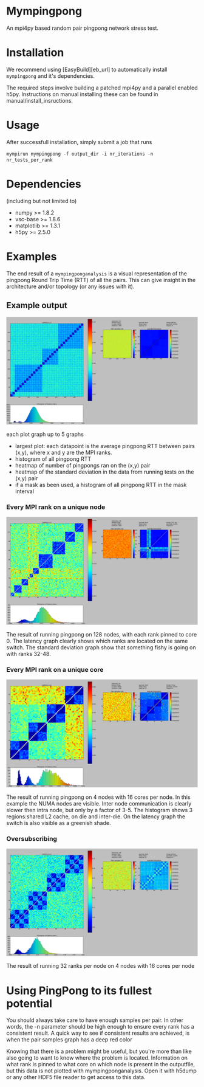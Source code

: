 Mympingpong
=========

An mpi4py based random pair pingpong network stress test.

Installation
============

We recommend using [EasyBuild][eb_url] to automatically install `mympingpong`
and it's dependencies.

The required steps involve building a patched mpi4py
and a parallel enabled h5py.
Instructions on manual installing these can be found in
manual/install_insructions.


Usage
========

After successfull installation, simply submit a job that runs
```
mympirun mympingpong -f output_dir -i nr_iterations -n nr_tests_per_rank
```

Dependencies
============

(including but not limited to)

 - numpy >= 1.8.2
 - vsc-base >= 1.8.6
 - matplotlib >= 1.3.1
 - h5py >= 2.5.0

Examples
=======

The end result of a `mympingponganalysis` is a visual representation of the
pingpong Round Trip Time (RTT) of all the pairs. This can give insight in the architecture and/or topology
(or any issues with it).

## Example output
![](/result_images/example.png)

each plot graph up to 5 graphs
 - largest plot: each datapoint is the average pingpong RTT between pairs (x,y), where x and y are the MPI ranks.
 - histogram of all pingpong RTT
 - heatmap of number of pingpongs ran on the (x,y) pair
 - heatmap of the standard deviation in the data from running tests on the (x,y) pair
 - if a mask as been used, a histogram of all pingpong RTT in the mask interval

### Every MPI rank on a unique node
![](/result_images/stdev.png)

The result of running pingpong on 128 nodes, with each rank pinned to core 0.
The latency graph clearly shows which ranks are located on the same switch.
The standard deviation graph show that something fishy is going on with ranks 32-48.

### Every MPI rank on a unique core
![](/result_images/cores.png)

The result of running pingpong on 4 nodes with 16 cores per node.
In this example the NUMA nodes are visible. Inter node communication is clearly slower then intra node, but only by a factor of 3-5.
The histogram shows 3 regions:shared L2 cache, on die and inter-die.
On the latency graph the switch is also visible as a greenish shade.

### Oversubscribing
![](/result_images/oversubscribe.png)

The result of running 32 ranks per node on 4 nodes with 16 cores per node

Using PingPong to its fullest potential
======================

You should always take care to have enough samples per pair. In other words, 
the -n parameter should be high enough to ensure every rank has a consistent result. 
A quick way to see if consistent results are achieved, is when the pair samples graph has a deep red color

Knowing that there is a problem might be useful, but you're more than like also going to want to know where the problem is located. 
Information on what rank is pinned to what core on which node is present in the outputfile, but this data is not plotted with mympingponganalysis. Open it with h5dump or any other HDF5 file reader to get access to this data.
